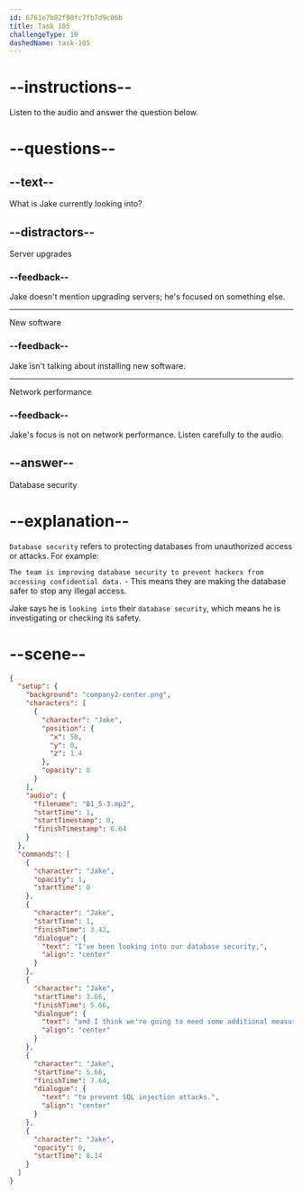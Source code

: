```yaml
---
id: 6761e7b82f98fc7fb7d9c06b
title: Task 105
challengeType: 19
dashedName: task-105
---
```

<!-- (audio) Jake: I've been looking into our database security, and I think we're going to need some additional measures to prevent SQL injection attacks. -->

# --instructions--

Listen to the audio and answer the question below.

# --questions--

## --text--

What is Jake currently looking into?

## --distractors--

Server upgrades

### --feedback--

Jake doesn't mention upgrading servers; he's focused on something else.

---

New software

### --feedback--

Jake isn't talking about installing new software.

---

Network performance

### --feedback--

Jake's focus is not on network performance. Listen carefully to the audio.

## --answer--

Database security

# --explanation--

`Database security` refers to protecting databases from unauthorized access or attacks. For example:

`The team is improving database security to prevent hackers from accessing confidential data.` - This means they are making the database safer to stop any illegal access. 

Jake says he is `looking into` their `database security`, which means he is investigating or checking its safety.

# --scene--

```json
{
  "setup": {
    "background": "company2-center.png",
    "characters": [
      {
        "character": "Jake",
        "position": {
          "x": 50,
          "y": 0,
          "z": 1.4
        },
        "opacity": 0
      }
    ],
    "audio": {
      "filename": "B1_5-3.mp3",
      "startTime": 1,
      "startTimestamp": 0,
      "finishTimestamp": 6.64
    }
  },
  "commands": [
    {
      "character": "Jake",
      "opacity": 1,
      "startTime": 0
    },
    {
      "character": "Jake",
      "startTime": 1,
      "finishTime": 3.42,
      "dialogue": {
        "text": "I've been looking into our database security,",
        "align": "center"
      }
    },
    {
      "character": "Jake",
      "startTime": 3.66,
      "finishTime": 5.66,
      "dialogue": {
        "text": "and I think we're going to need some additional measures",
        "align": "center"
      }
    },
    {
      "character": "Jake",
      "startTime": 5.66,
      "finishTime": 7.64,
      "dialogue": {
        "text": "to prevent SQL injection attacks.",
        "align": "center"
      }
    },
    {
      "character": "Jake",
      "opacity": 0,
      "startTime": 8.14
    }
  ]
}
```

